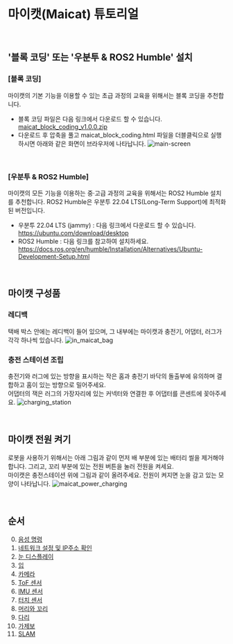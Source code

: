 # 마이캣(Maicat) 튜토리얼
&nbsp;
## '블록 코딩' 또는 '우분투 & ROS2 Humble' 설치
### [블록 코딩]
마이캣의 기본 기능을 이용할 수 있는 초급 과정의 교육을 위해서는 블록 코딩을 추천합니다.
- 블록 코딩 파일은 다음 링크에서 다운로드 할 수 있습니다.
[maicat_block_coding_v1.0.0.zip](https://github.com/user-attachments/files/18055747/maicat_block_coding_v1.0.0.zip)
- 다운로드 후 압축을 풀고 maicat_block_coding.html 파일을 더블클릭으로 실행하시면 아래와 같은 화면이 브라우저에 나타납니다.
![main-screen](https://github.com/user-attachments/assets/c21183c9-7d20-431b-9aa2-0ff54d490e7f) 

&nbsp;

### [우분투 & ROS2 Humble]
마이캣의 모든 기능을 이용하는 중·고급 과정의 교육을 위해서는 ROS2 Humble 설치를 추천합니다.
ROS2 Humble은 우분투 22.04 LTS(Long-Term Support)에 최적화된 버전입니다.
- 우분투 22.04 LTS (jammy) : 다음 링크에서 다운로드 할 수 있습니다.
https://ubuntu.com/download/desktop
- ROS2 Humble : 다음 링크를 참고하여 설치하세요.
https://docs.ros.org/en/humble/Installation/Alternatives/Ubuntu-Development-Setup.html

&nbsp;
## 마이캣 구성품
### 레디백
택배 박스 안에는 레디백이 들어 있으며, 그 내부에는 마이캣과 충전기, 어댑터, 러그가 각각 하나씩 있습니다.
![in_maicat_bag](https://github.com/user-attachments/assets/ecccaf49-2994-416b-9394-810ca51fa20b)

### 충전 스테이션 조립
충전기와 러그에 있는 방향을 표시하는 작은 홈과 충전기 바닥의 돌출부에 유의하며 결합하고 홈이 있는 방향으로 밀어주세요.<br/>
어댑터의 잭은 러그의 가장자리에 있는 커넥터와 연결한 후 어댑터를 콘센트에 꽂아주세요.
![charging_station](https://github.com/user-attachments/assets/b20f14d6-837d-4c93-80bb-4ab96bbdf800)


&nbsp;
## 마이캣 전원 켜기
로봇을 사용하기 위해서는 아래 그림과 같이 먼저 배 부분에 있는 배터리 씰을 제거해야 합니다.
그리고, 꼬리 부분에 있는 전원 버튼을 눌러 전원을 켜세요.<br/>
마이캣은 충전스테이션 위에 그림과 같이 올려주세요. 전원이 켜지면 눈을 감고 있는 모양이 나타납니다. 
![maicat_power_charging](https://github.com/user-attachments/assets/f432e77c-0b34-4336-a05b-30fc5b49e9fc)

&nbsp;
## 순서
0. [음성 명령](00_maicat_voice_commands/README.md)
1. [네트워크 설정 및 IP주소 확인](01_maicat_network/README.md)
2. [눈 디스플레이](02_maicat_eyes/README.md)
3. [입](03_maicat_mouth/README.md)
4. [카메라](04_maicat_camera/README.md)
5. [ToF 센서](05_maicat_tof_sensor/README.md)
6. [IMU 센서](06_maicat_imu_sensor/README.md)
7. [터치 센서](07_maicat_touch_sensor/README.md)
8. [머리와 꼬리](08_maicat_move_head_and_tail/README.md)
9. [다리](09_maicat_move_legs/README.md)
10. [가제보](10_maicat_gazebo/README.md)
11. [SLAM](11_maicat_slam/README.md)
